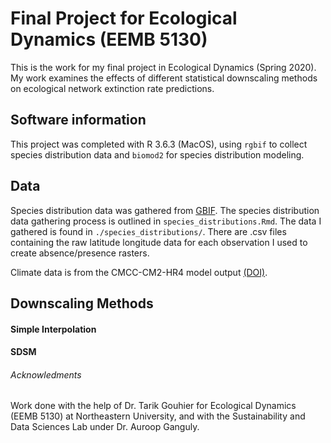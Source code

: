 # Final Project for Ecological Dynamics (EEMB 5130)

This is the work for my final project in Ecological Dynamics (Spring 2020). My work examines the effects of different statistical downscaling methods on ecological network extinction rate predictions.

## Software information

This project was completed with R 3.6.3 (MacOS), using `rgbif` to collect species distribution data and `biomod2` for species distribution modeling. 

## Data 

Species distribution data was gathered from [GBIF](gbif.org). The species distribution data gathering process is outlined in `species_distributions.Rmd`. The data I gathered is found in `./species_distributions/`. There are .csv files containing the raw latitude longitude data for each observation I used to create absence/presence rasters.

Climate data is from the CMCC-CM2-HR4 model output [(DOI)](http://doi.org/10.22033/ESGF/CMIP6.3803).

## Downscaling Methods

#### Simple Interpolation

#### SDSM 

###### Acknowledments
Work done with the help of Dr. Tarik Gouhier for Ecological Dynamics (EEMB 5130) at Northeastern University, and with the Sustainability and Data Sciences Lab under Dr. Auroop Ganguly.